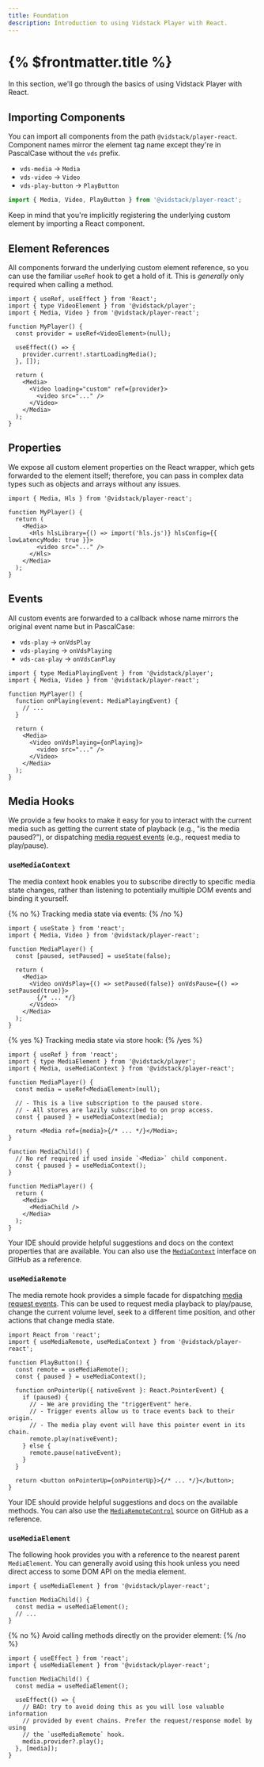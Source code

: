 ```yaml
---
title: Foundation
description: Introduction to using Vidstack Player with React.
---
```


# {% $frontmatter.title %}

In this section, we'll go through the basics of using Vidstack Player with React.

## Importing Components

You can import all components from the path `@vidstack/player-react`. Component names mirror
the element tag name except they're in PascalCase without the `vds` prefix.

- `vds-media` -> `Media`
- `vds-video` -> `Video`
- `vds-play-button` -> `PlayButton`

```js
import { Media, Video, PlayButton } from '@vidstack/player-react';
```

Keep in mind that you're implicitly registering the underlying custom element by importing a
React component.

## Element References

All components forward the underlying custom element reference, so you can use the familiar
`useRef` hook to get a hold of it. This is _generally_ only required when calling a method.

```tsx
import { useRef, useEffect } from 'React';
import { type VideoElement } from '@vidstack/player';
import { Media, Video } from '@vidstack/player-react';

function MyPlayer() {
  const provider = useRef<VideoElement>(null);

  useEffect(() => {
    provider.current!.startLoadingMedia();
  }, []);

  return (
    <Media>
      <Video loading="custom" ref={provider}>
        <video src="..." />
      </Video>
    </Media>
  );
}
```

## Properties

We expose all custom element properties on the React wrapper, which gets forwarded to the
element itself; therefore, you can pass in complex data types such as objects and arrays without
any issues.

```tsx
import { Media, Hls } from '@vidstack/player-react';

function MyPlayer() {
  return (
    <Media>
      <Hls hlsLibrary={() => import('hls.js')} hlsConfig={{ lowLatencyMode: true }}>
        <video src="..." />
      </Hls>
    </Media>
  );
}
```

## Events

All custom events are forwarded to a callback whose name mirrors the original event name but in
PascalCase:

- `vds-play` -> `onVdsPlay`
- `vds-playing` -> `onVdsPlaying`
- `vds-can-play` -> `onVdsCanPlay`

```tsx
import { type MediaPlayingEvent } from '@vidstack/player';
import { Media, Video } from '@vidstack/player-react';

function MyPlayer() {
  function onPlaying(event: MediaPlayingEvent) {
    // ...
  }

  return (
    <Media>
      <Video onVdsPlaying={onPlaying}>
        <video src="..." />
      </Video>
    </Media>
  );
}
```

## Media Hooks

We provide a few hooks to make it easy for you to interact with the current media such as
getting the current state of playback (e.g., "is the media paused?"), or dispatching
[media request events](/docs/player/getting-started/events/#request-events) (e.g., request media to
play/pause).

### `useMediaContext`

The media context hook enables you to subscribe directly to specific media state changes, rather
than listening to potentially multiple DOM events and binding it yourself.

{% no %}
Tracking media state via events:
{% /no %}

```tsx
import { useState } from 'react';
import { Media, Video } from '@vidstack/player-react';

function MediaPlayer() {
  const [paused, setPaused] = useState(false);

  return (
    <Media>
      <Video onVdsPlay={() => setPaused(false)} onVdsPause={() => setPaused(true)}>
        {/* ... */}
      </Video>
    </Media>
  );
}
```

{% yes %}
Tracking media state via store hook:
{% /yes %}

```tsx
import { useRef } from 'react';
import { type MediaElement } from '@vidstack/player';
import { Media, useMediaContext } from '@vidstack/player-react';

function MediaPlayer() {
  const media = useRef<MediaElement>(null);

  // - This is a live subscription to the paused store.
  // - All stores are lazily subscribed to on prop access.
  const { paused } = useMediaContext(media);

  return <Media ref={media}>{/* ... */}</Media>;
}
```

```tsx
function MediaChild() {
  // No ref required if used inside `<Media>` child component.
  const { paused } = useMediaContext();
}

function MediaPlayer() {
  return (
    <Media>
      <MediaChild />
    </Media>
  );
}
```

Your IDE should provide helpful suggestions and docs on the context properties that are available. You
can also use the [`MediaContext`](https://github.com/vidstack/vidstack/blob/main/packages/player/src/media/MediaContext.ts)
interface on GitHub as a reference.

### `useMediaRemote`

The media remote hook provides a simple facade for dispatching
[media request events](/docs/player/getting-started/events/#request-events). This can be used to
request media playback to play/pause, change the current volume level, seek to a different time
position, and other actions that change media state.

```tsx
import React from 'react';
import { useMediaRemote, useMediaContext } from '@vidstack/player-react';

function PlayButton() {
  const remote = useMediaRemote();
  const { paused } = useMediaContext();

  function onPointerUp({ nativeEvent }: React.PointerEvent) {
    if (paused) {
      // - We are providing the "triggerEvent" here.
      // - Trigger events allow us to trace events back to their origin.
      // - The media play event will have this pointer event in its chain.
      remote.play(nativeEvent);
    } else {
      remote.pause(nativeEvent);
    }
  }

  return <button onPointerUp={onPointerUp}>{/* ... */}</button>;
}
```

Your IDE should provide helpful suggestions and docs on the available methods. You can also use
the [`MediaRemoteControl`](https://github.com/vidstack/vidstack/blob/main/packages/player/src/media/interact/MediaRemoteControl.ts)
source on GitHub as a reference.

### `useMediaElement`

The following hook provides you with a reference to the nearest parent `MediaElement`. You can
generally avoid using this hook unless you need direct access to some DOM API on the media element.

```tsx
import { useMediaElement } from '@vidstack/player-react';

function MediaChild() {
  const media = useMediaElement();
  // ...
}
```

{% no %}
Avoid calling methods directly on the provider element:
{% /no %}

```tsx
import { useEffect } from 'react';
import { useMediaElement } from '@vidstack/player-react';

function MediaChild() {
  const media = useMediaElement();

  useEffect(() => {
    // BAD: try to avoid doing this as you will lose valuable information
    // provided by event chains. Prefer the request/response model by using
    // the `useMediaRemote` hook.
    media.provider?.play();
  }, [media]);
}
```
